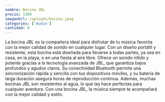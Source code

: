 ```yaml
---
nombre: Bocina JBL
precio: 1300
imagenUrl: /uploads/bocina.jpeg
categories: ['Audio']
cantidad: 0
---
```



La bocina JBL es la compañera ideal para disfrutar de tu música favorita con la mejor calidad de sonido en cualquier lugar. Con un diseño portátil y resistente, esta bocina está diseñada para llevarse a todas partes, ya sea en casa, en la playa, o en una fiesta al aire libre. Ofrece un sonido nítido y potente gracias a la tecnología avanzada de JBL, que garantiza bajos profundos y agudos claros. Su conectividad Bluetooth permite una sincronización rápida y sencilla con tus dispositivos móviles, y su batería de larga duración asegura horas de reproducción continua. Además, muchas bocinas JBL son resistentes al agua, lo que las hace perfectas para cualquier aventura. Con una bocina JBL, la música siempre te acompañará con la mejor calidad y estilo.
